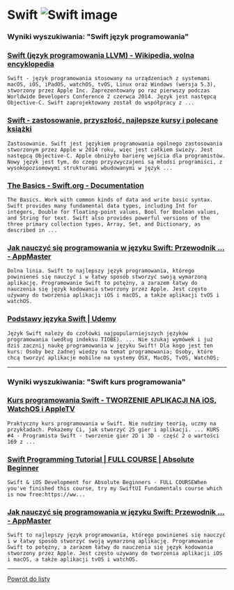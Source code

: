 # Swift ![Swift image](https://www.tiobe.com/wp-content/themes/tiobe/tiobe-index/images/Swift.png)

### Wyniki wyszukiwania: "Swift język programowania" 

### [Swift (język programowania LLVM) - Wikipedia, wolna encyklopedia](https://pl.wikipedia.org/wiki/Swift_(język_programowania_LLVM)) 

    Swift - język programowania stosowany na urządzeniach z systemami macOS, iOS, iPadOS, watchOS, tvOS, Linux oraz Windows (wersja 5.3), stworzony przez Apple Inc. Zaprezentowany po raz pierwszy podczas Worldwide Developers Conference 2 czerwca 2014. Język jest następcą Objective-C. Swift zaprojektowany został do współpracy z ...




### [Swift - zastosowanie, przyszłość, najlepsze kursy i polecane książki](https://jaki-jezyk-programowania.pl/technologie/swift/) 

    Zastosowanie. Swift jest językiem programowania ogólnego zastosowania stworzonym przez Apple w 2014 roku, więc jest całkiem świeży. Jest następcą Objective-C. Apple obniżyło barierę wejścia dla programistów. Nowy język jest tym, do czego przyzwyczajeni są młodsi programiści, z wysokopoziomowymi strukturami wbudowanymi w język ...




### [The Basics - Swift.org - Documentation](https://docs.swift.org/swift-book/documentation/the-swift-programming-language/thebasics/) 

    The Basics. Work with common kinds of data and write basic syntax. Swift provides many fundamental data types, including Int for integers, Double for floating-point values, Bool for Boolean values, and String for text. Swift also provides powerful versions of the three primary collection types, Array, Set, and Dictionary, as described in ...




### [Jak nauczyć się programowania w języku Swift: Przewodnik ... - AppMaster](https://appmaster.io/pl/blog/naucz-sie-swifta-krok-po-kroku) 

    Dolna linia. Swift to najlepszy język programowania, którego powinieneś się nauczyć i w łatwy sposób stworzyć swoją wymarzoną aplikację. Programowanie Swift to potężny, a zarazem łatwy do nauczenia się język kodowania stworzony przez Apple. Jest często używany do tworzenia aplikacji iOS i macOS, a także aplikacji tvOS i watchOS.




### [Podstawy języka Swift | Udemy](https://www.udemy.com/course/podstawy-jezyka-swift/) 

    Język Swift należy do czołówki najpopularniejszych języków programowania (według indeksu TIOBE). ... Nie szukaj wymówek i już dziś zacznij naukę programowania w języku Swift! Dla kogo jest ten kurs: Osoby bez żadnej wiedzy na temat programowania; Osoby, które chcą tworzyć aplikacje mobilne na systemy OSX, MacOS, TvOS, WatchOS;






---

### Wyniki wyszukiwania: "Swift kurs programowania" 

### [Kurs programowania Swift - TWORZENIE APLIKACJI NA iOS, WatchOS i AppleTV](http://swiftlab.pl/) 

    Praktyczny kurs programowania w Swift. Nie nudzimy teorią, uczmy na przykładach. Pokażemy Ci, jak stworzyć 25 gier i aplikacji. ... KURS #4 - Programista Swift - tworzenie gier 2D i 3D - część 2 o wartości 169 z ...




### [Swift Programming Tutorial | FULL COURSE | Absolute Beginner](https://www.youtube.com/watch?v=CwA1VWP0Ldw) 

    Swift & iOS Development for Absolute Beginners - FULL COURSEWhen you've finished this course, try my SwiftUI Fundamentals course which is now free:https://ww...




### [Jak nauczyć się programowania w języku Swift: Przewodnik ... - AppMaster](https://appmaster.io/pl/blog/naucz-sie-swifta-krok-po-kroku) 

    Swift to najlepszy język programowania, którego powinieneś się nauczyć i w łatwy sposób stworzyć swoją wymarzoną aplikację. Programowanie Swift to potężny, a zarazem łatwy do nauczenia się język kodowania stworzony przez Apple. Jest często używany do tworzenia aplikacji iOS i macOS, a także aplikacji tvOS i watchOS.






---

 [Powrót do listy](../top20.md)